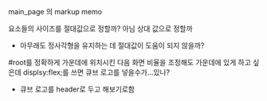 main_page 의 markup memo


요소들의 사이즈를 절대값으로 정할까? 아님 상대 값으로 정할까
- 아무래도 정사각형을 유지하는 데 절대값이 도움이 되지 않을까?

#root를 정확하게 가운데에 위치시킨 다음 화면 비율을 조정해도 가운데에 있게 하고 싶은데 displsy:flex;를 쓰면 큐브 로고를 넣을수가...있나?
- 큐브 로고를 header로 두고 해보기로함


